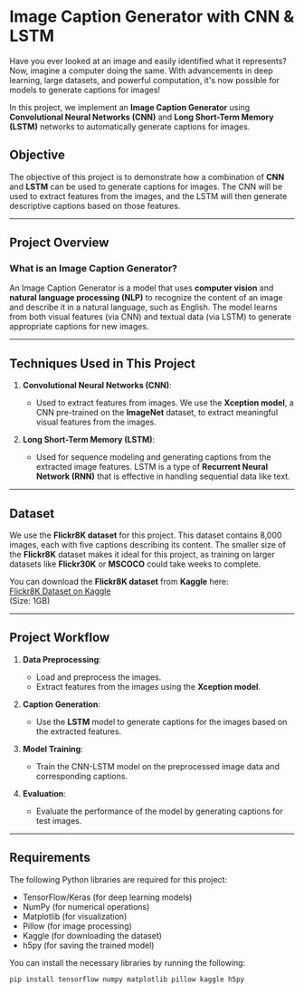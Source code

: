 # Image Caption Generator with CNN & LSTM

Have you ever looked at an image and easily identified what it represents? Now, imagine a computer doing the same. With advancements in deep learning, large datasets, and powerful computation, it's now possible for models to generate captions for images!

In this project, we implement an **Image Caption Generator** using **Convolutional Neural Networks (CNN)** and **Long Short-Term Memory (LSTM)** networks to automatically generate captions for images.

## Objective

The objective of this project is to demonstrate how a combination of **CNN** and **LSTM** can be used to generate captions for images. The CNN will be used to extract features from the images, and the LSTM will then generate descriptive captions based on those features.

---

## Project Overview

### What is an Image Caption Generator?

An Image Caption Generator is a model that uses **computer vision** and **natural language processing (NLP)** to recognize the content of an image and describe it in a natural language, such as English. The model learns from both visual features (via CNN) and textual data (via LSTM) to generate appropriate captions for new images.

---

## Techniques Used in This Project

1. **Convolutional Neural Networks (CNN)**:
   - Used to extract features from images. We use the **Xception model**, a CNN pre-trained on the **ImageNet** dataset, to extract meaningful visual features from the images.

2. **Long Short-Term Memory (LSTM)**:
   - Used for sequence modeling and generating captions from the extracted image features. LSTM is a type of **Recurrent Neural Network (RNN)** that is effective in handling sequential data like text.

---

## Dataset

We use the **Flickr8K dataset** for this project. This dataset contains 8,000 images, each with five captions describing its content. The smaller size of the **Flickr8K** dataset makes it ideal for this project, as training on larger datasets like **Flickr30K** or **MSCOCO** could take weeks to complete.

You can download the **Flickr8K dataset** from **Kaggle** here:  
[Flickr8K Dataset on Kaggle](https://www.kaggle.com/datasets/adityajn105/flickr8k)  
(Size: 1GB)

---

## Project Workflow

1. **Data Preprocessing**:
   - Load and preprocess the images.
   - Extract features from the images using the **Xception model**.

2. **Caption Generation**:
   - Use the **LSTM** model to generate captions for the images based on the extracted features.

3. **Model Training**:
   - Train the CNN-LSTM model on the preprocessed image data and corresponding captions.

4. **Evaluation**:
   - Evaluate the performance of the model by generating captions for test images.

---

## Requirements

The following Python libraries are required for this project:

- TensorFlow/Keras (for deep learning models)
- NumPy (for numerical operations)
- Matplotlib (for visualization)
- Pillow (for image processing)
- Kaggle (for downloading the dataset)
- h5py (for saving the trained model)

You can install the necessary libraries by running the following:

```bash
pip install tensorflow numpy matplotlib pillow kaggle h5py
